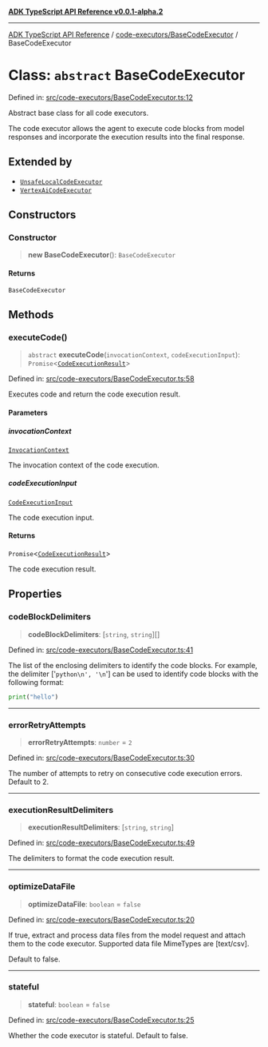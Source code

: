 [**ADK TypeScript API Reference v0.0.1-alpha.2**](../../../README.md)

***

[ADK TypeScript API Reference](../../../modules.md) / [code-executors/BaseCodeExecutor](../README.md) / BaseCodeExecutor

# Class: `abstract` BaseCodeExecutor

Defined in: [src/code-executors/BaseCodeExecutor.ts:12](https://github.com/njraladdin/adk-typescript/blob/main/src/code-executors/BaseCodeExecutor.ts#L12)

Abstract base class for all code executors.

The code executor allows the agent to execute code blocks from model responses
and incorporate the execution results into the final response.

## Extended by

- [`UnsafeLocalCodeExecutor`](../../UnsafeLocalCodeExecutor/classes/UnsafeLocalCodeExecutor.md)
- [`VertexAiCodeExecutor`](../../VertexAiCodeExecutor/classes/VertexAiCodeExecutor.md)

## Constructors

### Constructor

> **new BaseCodeExecutor**(): `BaseCodeExecutor`

#### Returns

`BaseCodeExecutor`

## Methods

### executeCode()

> `abstract` **executeCode**(`invocationContext`, `codeExecutionInput`): `Promise`\<[`CodeExecutionResult`](../../CodeExecutionUtils/interfaces/CodeExecutionResult.md)\>

Defined in: [src/code-executors/BaseCodeExecutor.ts:58](https://github.com/njraladdin/adk-typescript/blob/main/src/code-executors/BaseCodeExecutor.ts#L58)

Executes code and return the code execution result.

#### Parameters

##### invocationContext

[`InvocationContext`](../../../agents/InvocationContext/classes/InvocationContext.md)

The invocation context of the code execution.

##### codeExecutionInput

[`CodeExecutionInput`](../../CodeExecutionUtils/interfaces/CodeExecutionInput.md)

The code execution input.

#### Returns

`Promise`\<[`CodeExecutionResult`](../../CodeExecutionUtils/interfaces/CodeExecutionResult.md)\>

The code execution result.

## Properties

### codeBlockDelimiters

> **codeBlockDelimiters**: \[`string`, `string`\][]

Defined in: [src/code-executors/BaseCodeExecutor.ts:41](https://github.com/njraladdin/adk-typescript/blob/main/src/code-executors/BaseCodeExecutor.ts#L41)

The list of the enclosing delimiters to identify the code blocks.
For example, the delimiter ['```python\n', '\n```'] can be
used to identify code blocks with the following format:

```python
print("hello")
```

***

### errorRetryAttempts

> **errorRetryAttempts**: `number` = `2`

Defined in: [src/code-executors/BaseCodeExecutor.ts:30](https://github.com/njraladdin/adk-typescript/blob/main/src/code-executors/BaseCodeExecutor.ts#L30)

The number of attempts to retry on consecutive code execution errors. Default to 2.

***

### executionResultDelimiters

> **executionResultDelimiters**: \[`string`, `string`\]

Defined in: [src/code-executors/BaseCodeExecutor.ts:49](https://github.com/njraladdin/adk-typescript/blob/main/src/code-executors/BaseCodeExecutor.ts#L49)

The delimiters to format the code execution result.

***

### optimizeDataFile

> **optimizeDataFile**: `boolean` = `false`

Defined in: [src/code-executors/BaseCodeExecutor.ts:20](https://github.com/njraladdin/adk-typescript/blob/main/src/code-executors/BaseCodeExecutor.ts#L20)

If true, extract and process data files from the model request
and attach them to the code executor.
Supported data file MimeTypes are [text/csv].

Default to false.

***

### stateful

> **stateful**: `boolean` = `false`

Defined in: [src/code-executors/BaseCodeExecutor.ts:25](https://github.com/njraladdin/adk-typescript/blob/main/src/code-executors/BaseCodeExecutor.ts#L25)

Whether the code executor is stateful. Default to false.
